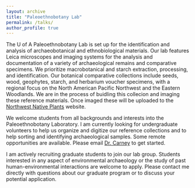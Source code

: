 ```yaml
---
layout: archive
title: "Paleoethnobotany Lab"
permalink: /talks/
author_profile: true
---
```


The U of A Paleoethnobotany Lab is set up for the identification and analysis of archaeobotanical and ethnobiological materials. Our lab features Leica microscopes and imaging systems for the analysis and documentation of a variety of archaeological remains and comparative specimens. We prioritize macrobotanical and starch extraction, processing, and identification. Our botanical comparative collections include seeds, wood, geophytes, starch, and herbarium voucher specimens, with a regional focus on the North American Pacific Northwest and the Eastern Woodlands. We are in the process of buidling this collecion and imaging these reference materials. Once imaged these will be uploaded to the [Northwest Native Plants](www.nwnativeplants.org) website.

We welcome students from all backgrounds and interests into the Paleoethnobotany Laboratory. I am currently looking for undergraduate volunteers to help us organize and digitize our reference collections and to help sorting and identifying archaeological samples. Some remote opportunities are available. Please email [Dr. Carney](mailto:mc143@uark.edu) to get started.

I am actively recruiting graduate students to join our lab group. Students interested in any aspect of environmental archaeology or the study of past human-environmental interactions are welcome to apply. Please contact me directly with questions about our graduate program or to discuss your potential application.
